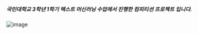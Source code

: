 ##### 국민대학교 3학년 1학기 텍스트 머신러닝 수업에서 진행한 컴피티션 프로젝트 입니다.

![image](https://user-images.githubusercontent.com/103553532/200515344-34039b4d-a320-49b7-aec8-ec2bac1bf277.png)
